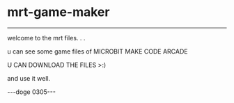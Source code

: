 # mrt-game-maker
______________________________
welcome to the mrt files. . .

u can see some game files of MICROBIT MAKE CODE ARCADE

U CAN DOWNLOAD THE FILES >:)

and use it well.

---doge 0305---

